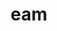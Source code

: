 ---
title: eam
meaning: her
ch: [five, seven, mt, mt5thru7, ss, ss1]
pos: pronoun
abbgender: f.
abbgender2: fem.
gender: feminine
note: accusative
sixms: E
---